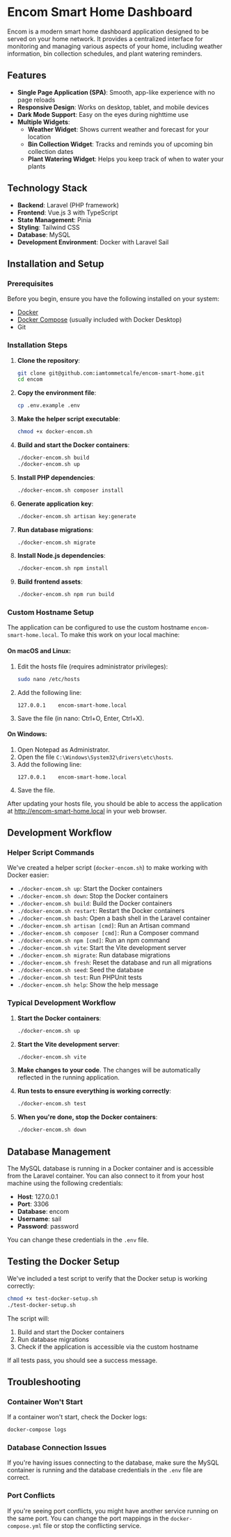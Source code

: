 # Encom Smart Home Dashboard

Encom is a modern smart home dashboard application designed to be served on your home network. It provides a centralized interface for monitoring and managing various aspects of your home, including weather information, bin collection schedules, and plant watering reminders.

## Features

- **Single Page Application (SPA)**: Smooth, app-like experience with no page reloads
- **Responsive Design**: Works on desktop, tablet, and mobile devices
- **Dark Mode Support**: Easy on the eyes during nighttime use
- **Multiple Widgets**:
  - **Weather Widget**: Shows current weather and forecast for your location
  - **Bin Collection Widget**: Tracks and reminds you of upcoming bin collection dates
  - **Plant Watering Widget**: Helps you keep track of when to water your plants

## Technology Stack

- **Backend**: Laravel (PHP framework)
- **Frontend**: Vue.js 3 with TypeScript
- **State Management**: Pinia
- **Styling**: Tailwind CSS
- **Database**: MySQL
- **Development Environment**: Docker with Laravel Sail

## Installation and Setup

### Prerequisites

Before you begin, ensure you have the following installed on your system:

- [Docker](https://www.docker.com/get-started)
- [Docker Compose](https://docs.docker.com/compose/install/) (usually included with Docker Desktop)
- Git

### Installation Steps

1. **Clone the repository**:
   ```bash
   git clone git@github.com:iamtommetcalfe/encom-smart-home.git
   cd encom
   ```

2. **Copy the environment file**:
   ```bash
   cp .env.example .env
   ```

3. **Make the helper script executable**:
   ```bash
   chmod +x docker-encom.sh
   ```

4. **Build and start the Docker containers**:
   ```bash
   ./docker-encom.sh build
   ./docker-encom.sh up
   ```

5. **Install PHP dependencies**:
   ```bash
   ./docker-encom.sh composer install
   ```

6. **Generate application key**:
   ```bash
   ./docker-encom.sh artisan key:generate
   ```

7. **Run database migrations**:
   ```bash
   ./docker-encom.sh migrate
   ```

8. **Install Node.js dependencies**:
   ```bash
   ./docker-encom.sh npm install
   ```

9. **Build frontend assets**:
   ```bash
   ./docker-encom.sh npm run build
   ```

### Custom Hostname Setup

The application can be configured to use the custom hostname `encom-smart-home.local`. To make this work on your local machine:

#### On macOS and Linux:

1. Edit the hosts file (requires administrator privileges):
   ```bash
   sudo nano /etc/hosts
   ```

2. Add the following line:
   ```
   127.0.0.1    encom-smart-home.local
   ```

3. Save the file (in nano: Ctrl+O, Enter, Ctrl+X).

#### On Windows:

1. Open Notepad as Administrator.
2. Open the file `C:\Windows\System32\drivers\etc\hosts`.
3. Add the following line:
   ```
   127.0.0.1    encom-smart-home.local
   ```
4. Save the file.

After updating your hosts file, you should be able to access the application at http://encom-smart-home.local in your web browser.

## Development Workflow

### Helper Script Commands

We've created a helper script (`docker-encom.sh`) to make working with Docker easier:

- `./docker-encom.sh up`: Start the Docker containers
- `./docker-encom.sh down`: Stop the Docker containers
- `./docker-encom.sh build`: Build the Docker containers
- `./docker-encom.sh restart`: Restart the Docker containers
- `./docker-encom.sh bash`: Open a bash shell in the Laravel container
- `./docker-encom.sh artisan [cmd]`: Run an Artisan command
- `./docker-encom.sh composer [cmd]`: Run a Composer command
- `./docker-encom.sh npm [cmd]`: Run an npm command
- `./docker-encom.sh vite`: Start the Vite development server
- `./docker-encom.sh migrate`: Run database migrations
- `./docker-encom.sh fresh`: Reset the database and run all migrations
- `./docker-encom.sh seed`: Seed the database
- `./docker-encom.sh test`: Run PHPUnit tests
- `./docker-encom.sh help`: Show the help message

### Typical Development Workflow

1. **Start the Docker containers**:
   ```bash
   ./docker-encom.sh up
   ```

2. **Start the Vite development server**:
   ```bash
   ./docker-encom.sh vite
   ```

3. **Make changes to your code**. The changes will be automatically reflected in the running application.

4. **Run tests to ensure everything is working correctly**:
   ```bash
   ./docker-encom.sh test
   ```

5. **When you're done, stop the Docker containers**:
   ```bash
   ./docker-encom.sh down
   ```

## Database Management

The MySQL database is running in a Docker container and is accessible from the Laravel container. You can also connect to it from your host machine using the following credentials:

- **Host**: 127.0.0.1
- **Port**: 3306
- **Database**: encom
- **Username**: sail
- **Password**: password

You can change these credentials in the `.env` file.

## Testing the Docker Setup

We've included a test script to verify that the Docker setup is working correctly:

```bash
chmod +x test-docker-setup.sh
./test-docker-setup.sh
```

The script will:
1. Build and start the Docker containers
2. Run database migrations
3. Check if the application is accessible via the custom hostname

If all tests pass, you should see a success message.

## Troubleshooting

### Container Won't Start

If a container won't start, check the Docker logs:

```bash
docker-compose logs
```

### Database Connection Issues

If you're having issues connecting to the database, make sure the MySQL container is running and the database credentials in the `.env` file are correct.

### Port Conflicts

If you're seeing port conflicts, you might have another service running on the same port. You can change the port mappings in the `docker-compose.yml` file or stop the conflicting service.
